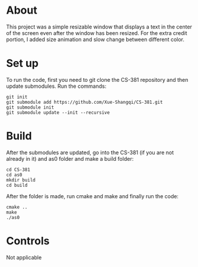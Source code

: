 # About
This project was a simple resizable window that displays a text in the center of the screen even after the window has been resized. For the extra credit portion, I added size animation and slow change between different color.

# Set up
To run the code, first you need to git clone the CS-381 repository and then update submodules. Run the commands:
```
git init
git submodule add https://github.com/Xue-Shangqi/CS-381.git
git submodule init
git submodule update --init --recursive
```

# Build
After the submodules are updated, go into the CS-381 (if you are not already in it) and as0 folder and make a build folder:
```
cd CS-381
cd as0
mkdir build
cd build
```
After the folder is made, run cmake and make and finally run the code:
```
cmake ..
make
./as0
```
# Controls
Not applicable